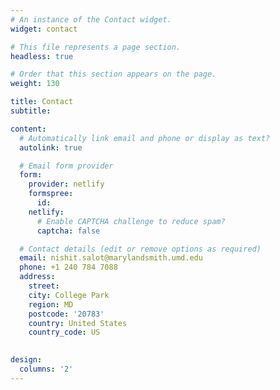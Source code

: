 ```yaml
---
# An instance of the Contact widget.
widget: contact

# This file represents a page section.
headless: true

# Order that this section appears on the page.
weight: 130

title: Contact
subtitle:

content:
  # Automatically link email and phone or display as text?
  autolink: true

  # Email form provider
  form:
    provider: netlify
    formspree:
      id:
    netlify:
      # Enable CAPTCHA challenge to reduce spam?
      captcha: false

  # Contact details (edit or remove options as required)
  email: nishit.salot@marylandsmith.umd.edu
  phone: +1 240 784 7088
  address:
    street: 
    city: College Park
    region: MD
    postcode: '20783'
    country: United States
    country_code: US
    

design:
  columns: '2'
---
```

